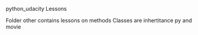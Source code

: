 python_udacity Lessons 

Folder other contains lessons on methods 
Classes are inhertitance py and movie
